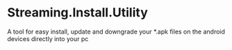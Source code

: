 # Streaming.Install.Utility
A tool for easy install, update and downgrade your *.apk files on the android devices directly into your pc
